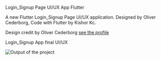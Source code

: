Login_Signup Page UI/UX App Flutter



A new Flutter Login_Signup Page UI/UX application. Designed by Oliver Cederborg, Code with Flutter by Kishor Kc.

Design credit by Oliver Cederborg [see the profile](https://dribbble.com/oliver)

Login_Signup App final UI/UX

![Output of the project](https://user-images.githubusercontent.com/73419211/114295163-27163880-9ac3-11eb-8f08-f18922de7f7b.jpg)


